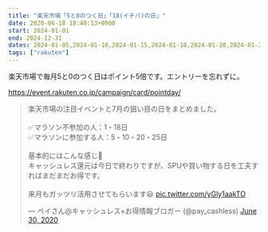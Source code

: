 ```yaml
---
title: "楽天市場「5と0のつく日」「18(イチバ)の日」"
date: 2020-06-18 18:40:13+0900
start: 2024-01-01
end: 2024-12-31
dates: 2024-01-05,2024-01-10,2024-01-15,2024-01-18,2024-01-20,2024-01-25,2024-01-30,2024-02-05,2024-02-10,2024-02-15,2024-02-18,2024-02-20,2024-02-25,2024-03-05,2024-03-10,2024-03-15,2024-03-18,2024-03-20,2024-03-25,2024-03-30
tags: ["rakuten"]
---
```


楽天市場で毎月5と0のつく日はポイント5倍です。エントリーを忘れずに。

https://event.rakuten.co.jp/campaign/card/pointday/

<blockquote class="twitter-tweet"><p lang="ja" dir="ltr">楽天市場の注目イベントと7月の狙い目の日をまとめました。<br><br>✅マラソン不参加の人：1・18日<br>✅マラソンに参加する人：5・10・20・25日<br><br>基本的にはこんな感じ🤔<br>キャッシュレス還元は今日で終わりですが、SPUや買い物する日を工夫すればまだまだお得です。<br><br>来月もガッツリ活用させてもらいます😆 <a href="https://t.co/yGly1aakTO">pic.twitter.com/yGly1aakTO</a></p>&mdash; ペイさん@キャッシュレス×お得情報ブロガー (@pay_cashless) <a href="https://twitter.com/pay_cashless/status/1277922060195360769?ref_src=twsrc%5Etfw">June 30, 2020</a></blockquote> <script async src="https://platform.twitter.com/widgets.js" charset="utf-8"></script>
